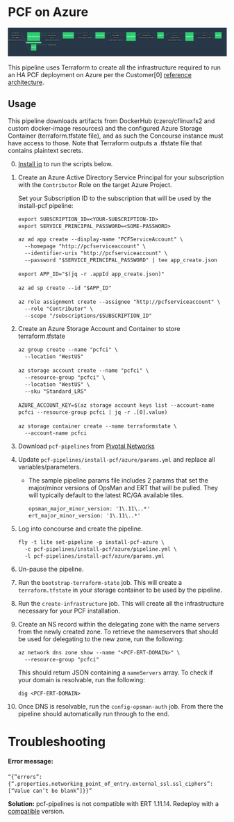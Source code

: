 # PCF on Azure

![Concourse Pipeline](embed.png)

This pipeline uses Terraform to create all the infrastructure required to run an
HA PCF deployment on Azure per the Customer[0] [reference
architecture](http://docs.pivotal.io/pivotalcf/1-10/refarch/azure/azure_ref_arch.html).

## Usage

This pipeline downloads artifacts from DockerHub (czero/cflinuxfs2 and custom
docker-image resources) and the configured Azure Storage Container
(terraform.tfstate file), and as such the Concourse instance must have access
to those. Note that Terraform outputs a .tfstate file that contains plaintext
secrets.

0. [Install jq](https://stedolan.github.io/jq/download/) to run the scripts below.

1. Create an Azure Active Directory Service Principal for your subscription with
the `Contributor` Role on the target Azure Project.

   Set your Subscription ID to the subscription that will be used by the install-pcf pipeline:

   ```
   export SUBSCRIPTION_ID=<YOUR-SUBSCRIPTION-ID>
   export SERVICE_PRINCIPAL_PASSWORD=<SOME-PASSWORD>
   ```

   ```
   az ad app create --display-name "PCFServiceAccount" \
     --homepage "http://pcfserviceaccount" \
     --identifier-uris "http://pcfserviceaccount" \
     --password "$SERVICE_PRINCIPAL_PASSWORD" | tee app_create.json

   export APP_ID="$(jq -r .appId app_create.json)"

   az ad sp create --id "$APP_ID"

   az role assignment create --assignee "http://pcfserviceaccount" \
     --role "Contributor" \
     --scope "/subscriptions/$SUBSCRIPTION_ID"
   ```

2. Create an Azure Storage Account and Container to store terraform.tfstate

   ```
   az group create --name "pcfci" \
     --location "WestUS"

   az storage account create --name "pcfci" \
     --resource-group "pcfci" \
     --location "WestUS" \
     --sku "Standard_LRS"

   AZURE_ACCOUNT_KEY=$(az storage account keys list --account-name pcfci --resource-group pcfci | jq -r .[0].value)

   az storage container create --name terraformstate \
     --account-name pcfci
   ```

3. Download `pcf-pipelines` from [Pivotal Networks](https://network.pivotal.io/products/pcf-automation)

4. Update `pcf-pipelines/install-pcf/azure/params.yml` and replace all variables/parameters.

    - The sample pipeline params file includes 2 params that set the major/minor versions of
      OpsMan and ERT that will be pulled.  They will typically default to the latest RC/GA available tiles.
      ```
      opsman_major_minor_version: '1\.11\..*'
      ert_major_minor_version: '1\.11\..*'
      ```

5. Log into concourse and create the pipeline.

   ```
   fly -t lite set-pipeline -p install-pcf-azure \
     -c pcf-pipelines/install-pcf/azure/pipeline.yml \
     -l pcf-pipelines/install-pcf/azure/params.yml
   ```

6. Un-pause the pipeline.

7. Run the `bootstrap-terraform-state` job. This will create a `terraform.tfstate` in your storage
container to be used by the pipeline.

8. Run the `create-infrastructure` job. This will create all the infrastructure necessary for your
PCF installation.

9. Create an NS record within the delegating zone with the name servers from the newly created zone. To retrieve the nameservers that should be used for delegating to the new zone, run the following:
   ```
   az network dns zone show --name "<PCF-ERT-DOMAIN>" \
     --resource-group "pcfci"
   ```

   This should return JSON containing a `nameServers` array. To check if your domain
is resolvable, run the following:

   ```
   dig <PCF-ERT-DOMAIN>
   ```

10. Once DNS is resolvable, run the `config-opsman-auth` job. From there the pipeline should automatically run through to the end.


# Troubleshooting

#### Error message: ####
   ```
   “{”errors”:{“.properties.networking_point_of_entry.external_ssl.ssl_ciphers”:[“Value can’t be blank”]}}”
   ```
   
   **Solution:** pcf-pipelines is not compatible with ERT 1.11.14. Redeploy with a [compatible](https://github.com/pivotal-cf/pcf-pipelines#install-pcf-pipelines) version. 
